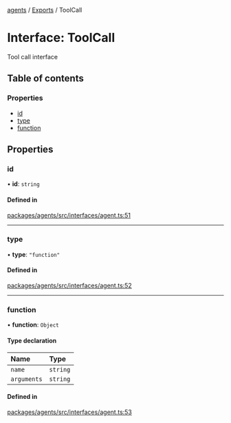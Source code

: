 <!-- 
 ⚠️  AUTO-GENERATED FILE - DO NOT EDIT MANUALLY
 This file is automatically generated by scripts/docs-generator.js
 To make changes, edit the source TypeScript files or update the generator script
-->

[agents](../../) / [Exports](../modules) / ToolCall

# Interface: ToolCall

Tool call interface

## Table of contents

### Properties

- [id](ToolCall#id)
- [type](ToolCall#type)
- [function](ToolCall#function)

## Properties

### id

• **id**: `string`

#### Defined in

[packages/agents/src/interfaces/agent.ts:51](https://github.com/woojubb/robota/blob/1b62bb02b890c71ae884378577a1521b0f8628be/packages/agents/src/interfaces/agent.ts#L51)

___

### type

• **type**: ``"function"``

#### Defined in

[packages/agents/src/interfaces/agent.ts:52](https://github.com/woojubb/robota/blob/1b62bb02b890c71ae884378577a1521b0f8628be/packages/agents/src/interfaces/agent.ts#L52)

___

### function

• **function**: `Object`

#### Type declaration

| Name | Type |
| :------ | :------ |
| `name` | `string` |
| `arguments` | `string` |

#### Defined in

[packages/agents/src/interfaces/agent.ts:53](https://github.com/woojubb/robota/blob/1b62bb02b890c71ae884378577a1521b0f8628be/packages/agents/src/interfaces/agent.ts#L53)
